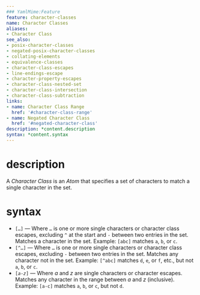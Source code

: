 ```yaml
---
### YamlMime:Feature
feature: character-classes
name: Character Classes
aliases:
- Character Class
see_also:
- posix-character-classes
- negated-posix-character-classes
- collating-elements
- equivalence-classes
- character-class-escapes
- line-endings-escape
- character-property-escapes
- character-class-nested-set
- character-class-intersection
- character-class-subtraction
links:
- name: Character Class Range
  href: '#character-class-range'
- name: Negated Character Class
  href: '#negated-character-class'
description: *content.description
syntax: *content.syntax
---
```

# description
A <dfn>Character Class</dfn> is an *Atom* that specifies a set of characters to match a single character in the set.

# syntax
- `[…]` &mdash; Where `…` is one or more single characters or character class escapes, excluding `^` at the start and `-` between two entries in the set. Matches a character in the set. Example: `[abc]` matches `a`, `b`, or `c`.
- <a id="negated-character-class"></a>`[^…]` &mdash; Where `…` is one or more single characters or character class escapes, excluding `-` between two entries in the set. Matches any character not in the set. Example: `[^abc]` matches `d`, `e`, or `f`, etc., but not `a`, `b`, or `c`.
- <a id="character-class-range"></a><code>[*a*-*z*]</code> &mdash; Where *a* and *z* are single characters or character escapes. Matches any character in the range between *a* and *z* (inclusive). Example: `[a-c]` matches `a`, `b`, or `c`, but not `d`.
